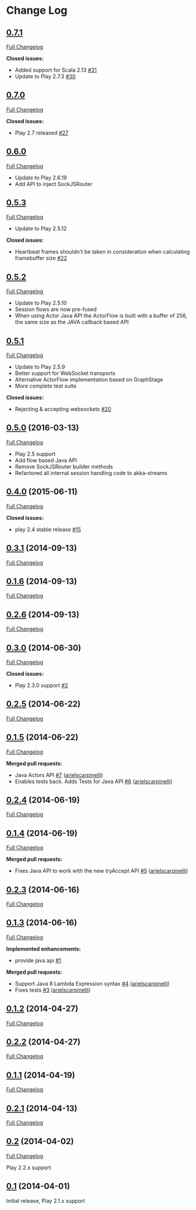 # Change Log

## [0.7.1](https://github.com/fdimuccio/play2-sockjs/tree/0.7.1)

[Full Changelog](https://github.com/fdimuccio/play2-sockjs/compare/0.7.0...0.7.1)

**Closed issues:**

- Added support for Scala 2.13 [\#31](https://github.com/fdimuccio/play2-sockjs/issues/31)
- Update to Play 2.7.3 [\#30](https://github.com/fdimuccio/play2-sockjs/issues/30)

## [0.7.0](https://github.com/fdimuccio/play2-sockjs/tree/0.7.0)

[Full Changelog](https://github.com/fdimuccio/play2-sockjs/compare/0.6.0...0.7.0)

**Closed issues:**

- Play 2.7 released [\#27](https://github.com/fdimuccio/play2-sockjs/issues/27)

## [0.6.0](https://github.com/fdimuccio/play2-sockjs/tree/0.6.0)

[Full Changelog](https://github.com/fdimuccio/play2-sockjs/compare/0.5.3...0.6.0)

- Update to Play 2.6.19
- Add API to inject SockJSRouter

## [0.5.3](https://github.com/fdimuccio/play2-sockjs/tree/0.5.3)

[Full Changelog](https://github.com/fdimuccio/play2-sockjs/compare/0.5.2...0.5.3)

- Update to Play 2.5.12

**Closed issues:**

- Heartbeat frames shouldn't be taken in consideration when calculating framebuffer size [\#22](https://github.com/fdimuccio/play2-sockjs/issues/22) 

## [0.5.2](https://github.com/fdimuccio/play2-sockjs/tree/0.5.2)

[Full Changelog](https://github.com/fdimuccio/play2-sockjs/compare/0.5.1...0.5.2)

- Update to Play 2.5.10
- Session flows are now pre-fused
- When using Actor Java API the ActorFlow is built with a buffer of 256, the same
  size as the JAVA callback based API

## [0.5.1](https://github.com/fdimuccio/play2-sockjs/tree/0.5.1)

[Full Changelog](https://github.com/fdimuccio/play2-sockjs/compare/0.5.0...0.5.1)

- Update to Play 2.5.9
- Better support for WebSocket transports
- Alternative ActorFlow implementation based on GraphStage
- More complete test suite

**Closed issues:**

- Rejecting & accepting websockets [\#20](https://github.com/fdimuccio/play2-sockjs/issues/20) 

## [0.5.0](https://github.com/fdimuccio/play2-sockjs/tree/0.5.0) (2016-03-13)
[Full Changelog](https://github.com/fdimuccio/play2-sockjs/compare/0.4.0...0.5.0)

- Play 2.5 support
- Add flow based Java API
- Remove SockJSRouter builder methods
- Refactored all internal session handling code to akka-streams

## [0.4.0](https://github.com/fdimuccio/play2-sockjs/tree/0.4.0) (2015-06-11)
[Full Changelog](https://github.com/fdimuccio/play2-sockjs/compare/0.3.1...0.4.0)

**Closed issues:**

- play 2.4 stable release [\#15](https://github.com/fdimuccio/play2-sockjs/issues/15)

## [0.3.1](https://github.com/fdimuccio/play2-sockjs/tree/0.3.1) (2014-09-13)
[Full Changelog](https://github.com/fdimuccio/play2-sockjs/compare/0.1.6...0.3.1)

## [0.1.6](https://github.com/fdimuccio/play2-sockjs/tree/0.1.6) (2014-09-13)
[Full Changelog](https://github.com/fdimuccio/play2-sockjs/compare/0.2.6...0.1.6)

## [0.2.6](https://github.com/fdimuccio/play2-sockjs/tree/0.2.6) (2014-09-13)
[Full Changelog](https://github.com/fdimuccio/play2-sockjs/compare/0.3.0...0.2.6)

## [0.3.0](https://github.com/fdimuccio/play2-sockjs/tree/0.3.0) (2014-06-30)
[Full Changelog](https://github.com/fdimuccio/play2-sockjs/compare/0.2.5...0.3.0)

**Closed issues:**

- Play 2.3.0 support [\#2](https://github.com/fdimuccio/play2-sockjs/issues/2)

## [0.2.5](https://github.com/fdimuccio/play2-sockjs/tree/0.2.5) (2014-06-22)
[Full Changelog](https://github.com/fdimuccio/play2-sockjs/compare/0.1.5...0.2.5)

## [0.1.5](https://github.com/fdimuccio/play2-sockjs/tree/0.1.5) (2014-06-22)
[Full Changelog](https://github.com/fdimuccio/play2-sockjs/compare/0.2.4...0.1.5)

**Merged pull requests:**

- Java Actors API [\#7](https://github.com/fdimuccio/play2-sockjs/pull/7) ([arielscarpinelli](https://github.com/arielscarpinelli))
- Enables tests back. Adds Tests for Java API [\#6](https://github.com/fdimuccio/play2-sockjs/pull/6) ([arielscarpinelli](https://github.com/arielscarpinelli))

## [0.2.4](https://github.com/fdimuccio/play2-sockjs/tree/0.2.4) (2014-06-19)
[Full Changelog](https://github.com/fdimuccio/play2-sockjs/compare/0.1.4...0.2.4)

## [0.1.4](https://github.com/fdimuccio/play2-sockjs/tree/0.1.4) (2014-06-19)
[Full Changelog](https://github.com/fdimuccio/play2-sockjs/compare/0.2.3...0.1.4)

**Merged pull requests:**

- Fixes Java API to work with the new tryAccept API [\#5](https://github.com/fdimuccio/play2-sockjs/pull/5) ([arielscarpinelli](https://github.com/arielscarpinelli))

## [0.2.3](https://github.com/fdimuccio/play2-sockjs/tree/0.2.3) (2014-06-16)
[Full Changelog](https://github.com/fdimuccio/play2-sockjs/compare/0.1.3...0.2.3)

## [0.1.3](https://github.com/fdimuccio/play2-sockjs/tree/0.1.3) (2014-06-16)
[Full Changelog](https://github.com/fdimuccio/play2-sockjs/compare/0.1.2...0.1.3)

**Implemented enhancements:**

- provide java api [\#1](https://github.com/fdimuccio/play2-sockjs/issues/1)

**Merged pull requests:**

- Support Java 8 Lambda Expression syntax [\#4](https://github.com/fdimuccio/play2-sockjs/pull/4) ([arielscarpinelli](https://github.com/arielscarpinelli))
- Fixes tests [\#3](https://github.com/fdimuccio/play2-sockjs/pull/3) ([arielscarpinelli](https://github.com/arielscarpinelli))

## [0.1.2](https://github.com/fdimuccio/play2-sockjs/tree/0.1.2) (2014-04-27)
[Full Changelog](https://github.com/fdimuccio/play2-sockjs/compare/0.2.2...0.1.2)

## [0.2.2](https://github.com/fdimuccio/play2-sockjs/tree/0.2.2) (2014-04-27)
[Full Changelog](https://github.com/fdimuccio/play2-sockjs/compare/0.1.1...0.2.2)

## [0.1.1](https://github.com/fdimuccio/play2-sockjs/tree/0.1.1) (2014-04-19)
[Full Changelog](https://github.com/fdimuccio/play2-sockjs/compare/0.2.1...0.1.1)

## [0.2.1](https://github.com/fdimuccio/play2-sockjs/tree/0.2.1) (2014-04-13)
[Full Changelog](https://github.com/fdimuccio/play2-sockjs/compare/0.2...0.2.1)

## [0.2](https://github.com/fdimuccio/play2-sockjs/tree/0.2) (2014-04-02)
[Full Changelog](https://github.com/fdimuccio/play2-sockjs/compare/0.1...0.2)

Play 2.2.x support

## [0.1](https://github.com/fdimuccio/play2-sockjs/tree/0.1) (2014-04-01)

Initial release, Play 2.1.x support